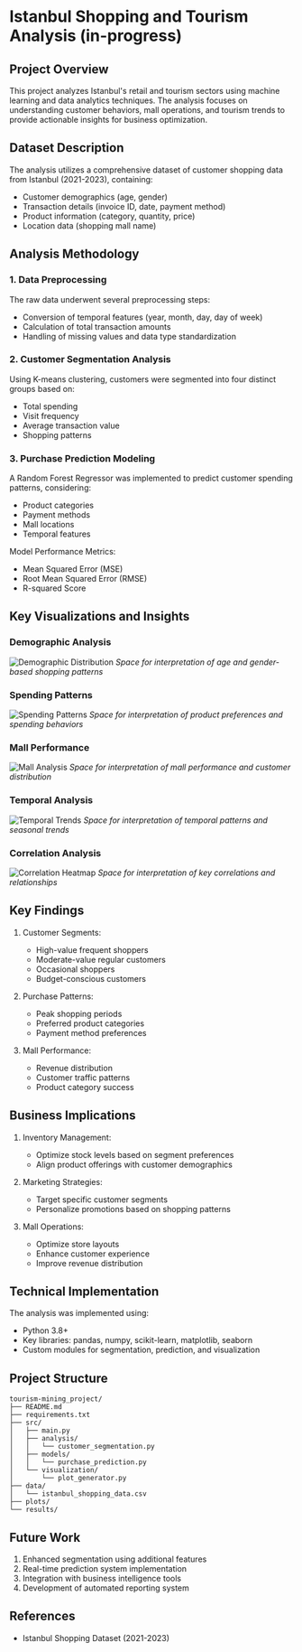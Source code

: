 # Istanbul Shopping and Tourism Analysis (in-progress)

## Project Overview
This project analyzes Istanbul's retail and tourism sectors using machine learning and data analytics techniques. The analysis focuses on understanding customer behaviors, mall operations, and tourism trends to provide actionable insights for business optimization.

## Dataset Description
The analysis utilizes a comprehensive dataset of customer shopping data from Istanbul (2021-2023), containing:
- Customer demographics (age, gender)
- Transaction details (invoice ID, date, payment method)
- Product information (category, quantity, price)
- Location data (shopping mall name)

## Analysis Methodology

### 1. Data Preprocessing
The raw data underwent several preprocessing steps:
- Conversion of temporal features (year, month, day, day of week)
- Calculation of total transaction amounts
- Handling of missing values and data type standardization

### 2. Customer Segmentation Analysis
Using K-means clustering, customers were segmented into four distinct groups based on:
- Total spending
- Visit frequency
- Average transaction value
- Shopping patterns

### 3. Purchase Prediction Modeling
A Random Forest Regressor was implemented to predict customer spending patterns, considering:
- Product categories
- Payment methods
- Mall locations
- Temporal features

Model Performance Metrics:
- Mean Squared Error (MSE)
- Root Mean Squared Error (RMSE)
- R-squared Score

## Key Visualizations and Insights

### Demographic Analysis
![Demographic Distribution](plots/demographic_distribution_20250516_193003.png)
*Space for interpretation of age and gender-based shopping patterns*

### Spending Patterns
![Spending Patterns](plots/spending_patterns_20250516_193003.png)
*Space for interpretation of product preferences and spending behaviors*

### Mall Performance
![Mall Analysis](plots/mall_analysis_20250516_193003.png)
*Space for interpretation of mall performance and customer distribution*

### Temporal Analysis
![Temporal Trends](plots/temporal_trends_20250516_193003.png)
*Space for interpretation of temporal patterns and seasonal trends*

### Correlation Analysis
![Correlation Heatmap](plots/correlation_analysis_20250516_193003.png)
*Space for interpretation of key correlations and relationships*

## Key Findings
1. Customer Segments:
   - High-value frequent shoppers
   - Moderate-value regular customers
   - Occasional shoppers
   - Budget-conscious customers

2. Purchase Patterns:
   - Peak shopping periods
   - Preferred product categories
   - Payment method preferences

3. Mall Performance:
   - Revenue distribution
   - Customer traffic patterns
   - Product category success

## Business Implications
1. Inventory Management:
   - Optimize stock levels based on segment preferences
   - Align product offerings with customer demographics

2. Marketing Strategies:
   - Target specific customer segments
   - Personalize promotions based on shopping patterns

3. Mall Operations:
   - Optimize store layouts
   - Enhance customer experience
   - Improve revenue distribution

## Technical Implementation
The analysis was implemented using:
- Python 3.8+
- Key libraries: pandas, numpy, scikit-learn, matplotlib, seaborn
- Custom modules for segmentation, prediction, and visualization

## Project Structure
```
tourism-mining_project/
├── README.md
├── requirements.txt
├── src/
│   ├── main.py
│   ├── analysis/
│   │   └── customer_segmentation.py
│   ├── models/
│   │   └── purchase_prediction.py
│   └── visualization/
│       └── plot_generator.py
├── data/
│   └── istanbul_shopping_data.csv
├── plots/
└── results/
```

## Future Work
1. Enhanced segmentation using additional features
2. Real-time prediction system implementation
3. Integration with business intelligence tools
4. Development of automated reporting system

## References
- Istanbul Shopping Dataset (2021-2023)
